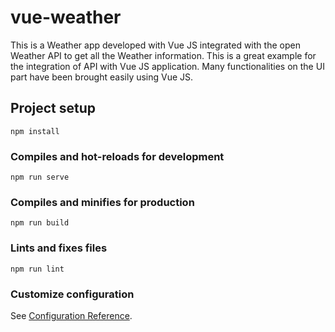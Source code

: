# vue-weather

This is a Weather app developed with Vue JS integrated with the open Weather API to get all the Weather information. This is a great example for the integration of API with Vue JS application. Many functionalities on the UI part have been brought easily using Vue JS.

## Project setup
```
npm install
```

### Compiles and hot-reloads for development
```
npm run serve
```

### Compiles and minifies for production
```
npm run build
```

### Lints and fixes files
```
npm run lint
```

### Customize configuration
See [Configuration Reference](https://cli.vuejs.org/config/).
